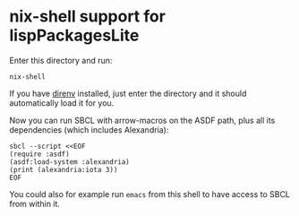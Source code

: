 # nix-shell support for lispPackagesLite

Enter this directory and run:

```
nix-shell
```

If you have [direnv](https://direnv.net/) installed, just enter the directory
and it should automatically load it for you.

Now you can run SBCL with arrow-macros on the ASDF path, plus all its dependencies (which includes Alexandria):

```
sbcl --script <<EOF
(require :asdf)
(asdf:load-system :alexandria)
(print (alexandria:iota 3))
EOF
```

You could also for example run `emacs` from this shell to have access to SBCL from within it.
